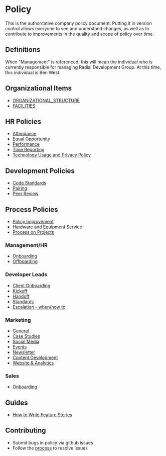 # Policy

This is the authoritative company policy document.  Putting it in version control allows everyone to see and understand changes, as well as to contribute to improvements in the quality and scope of policy over time.

## Definitions
When "Management" is referenced, this will mean the individual who is currently
responsible for managing Radial Development Group. At this time, this individual
is Ben West.

## Organizational Items
- [ORGANIZATIONAL_STRUCTURE](ORGANIZATIONAL_STRUCTURE.md)
- [FACILITIES](employee_expectations/FACILITIES.md)

## HR Policies
- [Attendance](employee_expectations/ATTENDANCE.md)
- [Equal Opportunity](employee_expectations/EQUAL_OPPORTUNITY.md)
- [Performance](employee_expectations/PERFORMANCE.md)
- [Time Reporting](employee_expectations/TIME_REPORTING.md)
- [Technology Usage and Privacy Policy](employee_expectations/PRIVACY.md)

## Development Policies
- [Code Standards](development/CODE_STANDARDS.md)
- [Pairing](development/PAIRING.md)
- [Peer Review](development/PEER_REVIEW.md)

## Process Policies
- [Policy Improvement](PROCESS.md)
- [Hardware and Equipment Service](development/HARDWARE.md)
- [Process on Projects](developer_lead/PROCESS_TEMPLATE.md)

### Management/HR
- [Onboarding](management/ONBOARDING.md)
- [Offboarding](management/OFFBOARDING.md)

### Developer Leads
- [Client Onboarding](developer_lead/CLIENT_ONBOARDING.md)
- [Kickoff](marketing_and_sales/KICKOFF.md)
- [Handoff](developer_lead/PROJECT_HANDOFF.md)
- [Standards](developer_lead/DEVELOPER_LEAD.md)
- [Escalation - when/how to ](employee_expectations/ESCALTION.md)

### Marketing
- [General](marketing_and_sales/GENERAL_STRATEGY.md)
- [Case Studies](marketing_and_sales/CASE_STUDY_STRATEGY.md)
- [Social Media](marketing_and_sales/SOCIAL_MEDIA_STRATEGY.md)
- [Events](marketing_and_sales/EVENT_STRATEGY.md)
- [Newsletter](marketing_and_sales/NEWSLETTER_STRATEGY.md)
- [Content Development](marketing_and_sales/BLOGGING.md)
- [Website & Analytics](marketing_and_sales/WEBSITE_STRATEGY.md)

### Sales
- [Onboarding](marketing_and_sales/SALES-ONBOARDING.md)

## Guides
- [How to Write Feature Stories](development/story_writing.md)

## Contributing
- Submit bugs in policy via github issues
- Follow the [process](PROCESS.MD) to resolve issues
